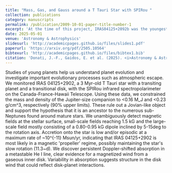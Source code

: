 ```yaml
---
title: "Mass, Gas, and Gauss around a T Tauri Star with SPIRou "
collection: publications
category: manuscripts
permalink: /publication/2009-10-01-paper-title-number-1
excerpt: 'At the time of this project, IRAS04125+2092b was the youngest known transiting planet.  It orbits a 3 Myr-old, low-mass member of the Taurus Molecular Cloud that also hosts disk with a large central cavity.  The planet is nearly the size of Jupiter and could either be a bona fide Jovian planet or low-mass planet with a highly inflated envelope of hydrogen and helium, i.e. an ancestor to the population of sub-Neptunes seen around middle-aged stars.  We used the SPIRou infrared spectropolarimeter on the CFHT telescope on Maunakea to constrain the mass of the object and study the star's magnetic field.  Serendipitously, we discovered that a wind from a highly-inclined, gas disk that could be interacting with the planet.'
date: 2025-05-01
venue: 'Astronomy & Astrophysics'
slidesurl: 'http://academicpages.github.io/files/slides1.pdf'
paperurl: 'https://arxiv.org/pdf/2505.10564'
bibtexurl: 'http://academicpages.github.io/files/bibtex1.bib'
citation: 'Donati, J.-F., Gaidos, E. et al. (2025). <i>Astronomy & Astrophysics</i> 698, L14.'
---
```

Studies of young planets help us understand planet evolution and investigate important evolutionary processes such as atmospheric escape. We monitored IRAS 04125+2902, a 3 Myr-old T Tauri star with a transiting planet and a transitional disk, with the SPIRou infrared spectropolarimeter on the Canada-France-Hawaii Telescope. Using these data, we constrained the mass and density of the Jupiter-size companion to <0.16 M_J and <0.23 g/cm^3, respectively (90\% upper limits). These rule out a Jovian-like object and support the hypothesis that it is an ancestor to the numerous sub-Neptunes found around mature stars. We unambiguously detect magnetic fields at the stellar surface, small-scale fields reaching 1.5 kG and the large-scale field mostly consisting of a 0.80-0.95 kG dipole inclined by 5-15deg to the rotation axis. Accretion onto the star is low and/or episodic at a maximum rate of ~10^{-11} Msun/yr, indicating that IRAS 04125+2902 is most likely in a magnetic 'propeller' regime, possibly maintaining the star's slow rotation (11.3~d). We discover persistent Doppler-shifted absorption in a metastable He I line, clear evidence for a magnetized wind from a gaseous inner disk. Variability in absorption suggests structure in the disk wind that could reflect disk-planet interactions.
